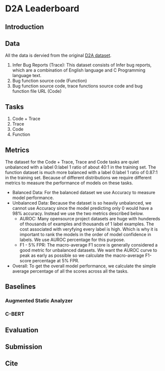 # D2A Leaderboard

## Introduction

## Data

All the data is dervied from the original [D2A dataset](https://developer.ibm.com/exchanges/data/all/d2a/).

1. Infer Bug Reports (Trace): This dataset consists of Infer bug reports, which are a combination of English language and C Programming language text.
3. Bug function source code (Function)
4. Bug function source code, trace functions source code and bug function file URL (Code)

## Tasks

1. Code + Trace
2. Trace
3. Code
4. Function

## Metrics

The dataset for the Code + Trace, Trace and Code tasks are quiet unbalanced with a label 0:label 1 ratio of about 40:1 in the training set. The function dataset is much more balanced with a label 0:label 1 ratio of 0.87:1 in the training set. Because of different distributions we require different metrics to measure the performance of models on these tasks.

* Balanced Data: For the balanced dataset we use Accuracy to measure model performance.
* Unbalanced Data: Because the dataset is so heavily unbalanced, we cannot use Accuracy since the model predicting only 0 would have a 98% accuracy. Instead we use the two metrics described below.
  * AUROC: Many opensource project datasets are huge with hundereds of thousands of examples and thousands of 1 label examples. The cost associated with veryfying every label is high. Which is why it is important to rank the models in the order of model confidence in labels. We use AUROC percentage for this purpose.
  * F1 - 5% FPR: The macro-average F1 score is generally considered a good metric for unbalanced datasets. We want the AUROC curve to peak as early as possible so we calculate the macro-average F1-score percentage at 5% FPR.
* Overall: To get the overall model performance, we calculate the simple average percentage of all the scores across all the tasks.

## Baselines

### Augmented Static Analyzer

### C-BERT

## Evaluation

## Submission

## Cite
